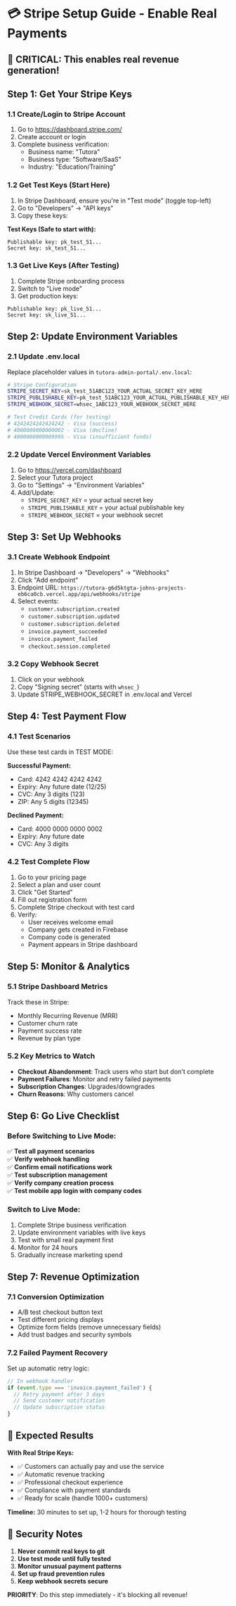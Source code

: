 # 💳 Stripe Setup Guide - Enable Real Payments

## 🚨 CRITICAL: This enables real revenue generation!

## Step 1: Get Your Stripe Keys

### 1.1 Create/Login to Stripe Account
1. Go to https://dashboard.stripe.com/
2. Create account or login
3. Complete business verification:
   - Business name: "Tutora"
   - Business type: "Software/SaaS"
   - Industry: "Education/Training"

### 1.2 Get Test Keys (Start Here)
1. In Stripe Dashboard, ensure you're in "Test mode" (toggle top-left)
2. Go to "Developers" → "API keys"
3. Copy these keys:

**Test Keys (Safe to start with):**
```
Publishable key: pk_test_51...
Secret key: sk_test_51...
```

### 1.3 Get Live Keys (After Testing)
1. Complete Stripe onboarding process
2. Switch to "Live mode" 
3. Get production keys:
```
Publishable key: pk_live_51...
Secret key: sk_live_51...
```

## Step 2: Update Environment Variables

### 2.1 Update .env.local
Replace placeholder values in `tutora-admin-portal/.env.local`:

```bash
# Stripe Configuration
STRIPE_SECRET_KEY=sk_test_51ABC123_YOUR_ACTUAL_SECRET_KEY_HERE
STRIPE_PUBLISHABLE_KEY=pk_test_51ABC123_YOUR_ACTUAL_PUBLISHABLE_KEY_HERE
STRIPE_WEBHOOK_SECRET=whsec_1ABC123_YOUR_WEBHOOK_SECRET_HERE

# Test Credit Cards (for testing)
# 4242424242424242 - Visa (success)
# 4000000000000002 - Visa (decline)
# 4000000000009995 - Visa (insufficient funds)
```

### 2.2 Update Vercel Environment Variables
1. Go to https://vercel.com/dashboard
2. Select your Tutora project
3. Go to "Settings" → "Environment Variables"
4. Add/Update:
   - `STRIPE_SECRET_KEY` = your actual secret key
   - `STRIPE_PUBLISHABLE_KEY` = your actual publishable key
   - `STRIPE_WEBHOOK_SECRET` = your webhook secret

## Step 3: Set Up Webhooks

### 3.1 Create Webhook Endpoint
1. In Stripe Dashboard → "Developers" → "Webhooks"
2. Click "Add endpoint"
3. Endpoint URL: `https://tutora-g6d5ktgta-johns-projects-eb6ca0cb.vercel.app/api/webhooks/stripe`
4. Select events:
   - `customer.subscription.created`
   - `customer.subscription.updated` 
   - `customer.subscription.deleted`
   - `invoice.payment_succeeded`
   - `invoice.payment_failed`
   - `checkout.session.completed`

### 3.2 Copy Webhook Secret
1. Click on your webhook
2. Copy "Signing secret" (starts with `whsec_`)
3. Update STRIPE_WEBHOOK_SECRET in .env.local and Vercel

## Step 4: Test Payment Flow

### 4.1 Test Scenarios
Use these test cards in TEST MODE:

**Successful Payment:**
- Card: 4242 4242 4242 4242
- Expiry: Any future date (12/25)
- CVC: Any 3 digits (123)
- ZIP: Any 5 digits (12345)

**Declined Payment:**
- Card: 4000 0000 0000 0002
- Expiry: Any future date
- CVC: Any 3 digits

### 4.2 Test Complete Flow
1. Go to your pricing page
2. Select a plan and user count  
3. Click "Get Started"
4. Fill out registration form
5. Complete Stripe checkout with test card
6. Verify:
   - User receives welcome email
   - Company gets created in Firebase
   - Company code is generated
   - Payment appears in Stripe dashboard

## Step 5: Monitor & Analytics

### 5.1 Stripe Dashboard Metrics
Track these in Stripe:
- Monthly Recurring Revenue (MRR)
- Customer churn rate
- Payment success rate
- Revenue by plan type

### 5.2 Key Metrics to Watch
- **Checkout Abandonment**: Track users who start but don't complete
- **Payment Failures**: Monitor and retry failed payments
- **Subscription Changes**: Upgrades/downgrades
- **Churn Reasons**: Why customers cancel

## Step 6: Go Live Checklist

### Before Switching to Live Mode:

✅ **Test all payment scenarios**  
✅ **Verify webhook handling**  
✅ **Confirm email notifications work**  
✅ **Test subscription management**  
✅ **Verify company creation process**  
✅ **Test mobile app login with company codes**

### Switch to Live Mode:
1. Complete Stripe business verification
2. Update environment variables with live keys
3. Test with small real payment first
4. Monitor for 24 hours
5. Gradually increase marketing spend

## Step 7: Revenue Optimization

### 7.1 Conversion Optimization
- A/B test checkout button text
- Test different pricing displays
- Optimize form fields (remove unnecessary fields)
- Add trust badges and security symbols

### 7.2 Failed Payment Recovery
Set up automatic retry logic:
```javascript
// In webhook handler
if (event.type === 'invoice.payment_failed') {
  // Retry payment after 3 days
  // Send customer notification
  // Update subscription status
}
```

## 🎯 Expected Results

**With Real Stripe Keys:**
- ✅ Customers can actually pay and use the service
- ✅ Automatic revenue tracking
- ✅ Professional checkout experience  
- ✅ Compliance with payment standards
- ✅ Ready for scale (handle 1000+ customers)

**Timeline:** 30 minutes to set up, 1-2 hours for thorough testing

## 🚨 Security Notes

1. **Never commit real keys to git**
2. **Use test mode until fully tested**
3. **Monitor unusual payment patterns**
4. **Set up fraud prevention rules**
5. **Keep webhook secrets secure**

**PRIORITY**: Do this step immediately - it's blocking all revenue! 